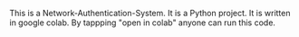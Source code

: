 This is a Network-Authentication-System.
It is a Python project.
It is written in google colab.
By tappping "open in colab" anyone can run this code. 

